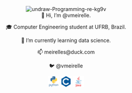 
<div id="header" align="center">
  <img src="https://i.ibb.co/2dZWy9s/undraw-Programming-re-kg9v.png" alt="undraw-Programming-re-kg9v" border="0"></img>
</div>

<div id="body" align="center">
👋 Hi, I’m @vmeirelle. </p> 
🎓 Computer Engineering student at UFRB, Brazil.</p>
🌱 I’m currently learning data science.</p>
📫 meirelles@duck.com</p>
🐦 @vmeirelle</p>


<div id="selos" align="center">
    <img src="https://raw.githubusercontent.com/devicons/devicon/e7a43b91fd4a4f4b26fa8d1e41d910d27a17a5a9/icons/python/python-original-wordmark.svg" alt="C" border="0" width="30"> </img>
    <img src="https://raw.githubusercontent.com/devicons/devicon/e7a43b91fd4a4f4b26fa8d1e41d910d27a17a5a9/icons/c/c-plain.svg" alt="C" border="0" width="30"> </img>  
    <img src="https://raw.githubusercontent.com/devicons/devicon/e7a43b91fd4a4f4b26fa8d1e41d910d27a17a5a9/icons/java/java-original-wordmark.svg" alt="C" border="0" width="30"> </img> 
</div>

<!---
vmeirelle/vmeirelle is a ✨ special ✨ repository because its `README.md` (this file) appears on your GitHub profile.
You can click the Preview link to take a look at your changes.
--->
